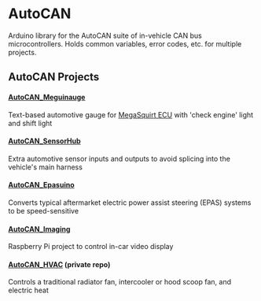 AutoCAN 
===
Arduino library for the AutoCAN suite of in-vehicle CAN bus microcontrollers. Holds common variables, error codes, etc. for multiple projects.

AutoCAN Projects
---
#### [AutoCAN_Meguinauge](https://github.com/srenner/AutoCAN_Meguinauge)
Text-based automotive gauge for [MegaSquirt ECU](http://megasquirt.info/) with 'check engine' light and shift light

#### [AutoCAN_SensorHub](https://github.com/srenner/AutoCAN_SensorHub)
Extra automotive sensor inputs and outputs to avoid splicing into the vehicle's main harness

#### [AutoCAN_Epasuino](https://github.com/srenner/AutoCAN_Epasuino)
Converts typical aftermarket electric power assist steering (EPAS) systems to be speed-sensitive

#### [AutoCAN_Imaging](https://github.com/srenner/AutoCAN_Imaging)
Raspberry Pi project to control in-car video display

#### [AutoCAN_HVAC](https://github.com/srenner/AutoCAN_HVAC) (private repo)
Controls a traditional radiator fan, intercooler or hood scoop fan, and electric heat
